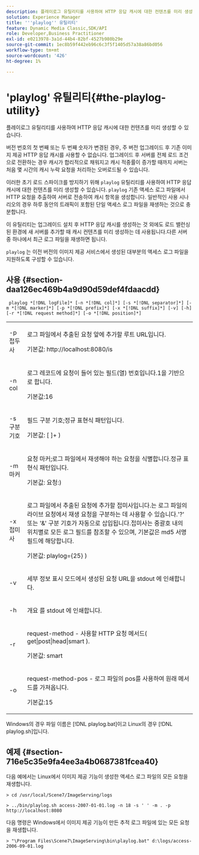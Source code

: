 ```yaml
---
description: 플레이로그 유틸리티를 사용하여 HTTP 응답 캐시에 대한 컨텐츠를 미리 생성할 수 있습니다.
solution: Experience Manager
title: '''playlog'' 유틸리티'
feature: Dynamic Media Classic,SDK/API
role: Developer,Business Practitioner
exl-id: e0213978-3a1d-44b4-82bf-4527b980b29e
source-git-commit: 1ec8b59f442eb96c6c3f5f1405d57a38a86bd056
workflow-type: tm+mt
source-wordcount: '426'
ht-degree: 1%

---
```


# &#39;playlog&#39; 유틸리티{#the-playlog-utility}

플레이로그 유틸리티를 사용하여 HTTP 응답 캐시에 대한 컨텐츠를 미리 생성할 수 있습니다.

버전 번호의 첫 번째 또는 두 번째 숫자가 변경된 경우, 주 버전 업그레이드 후 기존 이미지 제공 HTTP 응답 캐시를 사용할 수 없습니다. 업그레이드 후 서버를 전체 로드 조건으로 전환하는 경우 캐시가 합리적으로 채워지고 캐시 적중률이 증가할 때까지 서버는 처음 몇 시간의 캐시 누락 요청을 처리하는 오버로드될 수 있습니다.

이러한 초기 로드 스파이크를 방지하기 위해 `playlog` 유틸리티를 사용하여 HTTP 응답 캐시에 대한 컨텐츠를 미리 생성할 수 있습니다. `playlog` 기존 액세스 로그 파일에서 HTTP 요청을 추출하여 서버로 전송하여 캐시 항목을 생성합니다. 일반적인 사용 시나리오의 경우 하루 동안의 트래픽이 포함된 단일 액세스 로그 파일을 재생하는 것으로 충분합니다.

이 유틸리티는 업그레이드 설치 후 HTTP 응답 캐시를 생성하는 것 외에도 로드 밸런싱된 환경에 새 서버를 추가할 때 캐시 컨텐츠를 미리 생성하는 데 사용됩니다.다른 서버 중 하나에서 최근 로그 파일을 재생하면 됩니다.

`playlog` 는 이전 버전의 이미지 제공 서비스에서 생성된 대부분의 액세스 로그 파일을 지원하도록 구성할 수 있습니다.

## 사용 {#section-daa126ec469b4a9d90d59def4fdaacdd}

` playlog *[!DNL logFile]* [-n *[!DNL col]*] [-s *[!DNL separator]*] [-m *[!DNL marker]*] [-p *[!DNL prefix]*] [-x *[!DNL suffix]*] [-v] [-h] [-r *[!DNL request method]*] [-o *[!DNL position]*]`

<table id="simpletable_39B9638BCB0F4244B5155C958C044C31"> 
 <tr class="strow"> 
  <td class="stentry"> <p> <span class="codeph"> -p  <span class="varname"> 접두사  </span> </span> </p> </td> 
  <td class="stentry"> <p>로그 파일에서 추출된 요청 앞에 추가할 루트 URL입니다. </p> <p>기본값:<span class="filepath"> http://localhost:8080/is </span> </p> </td> 
 </tr> 
 <tr class="strow"> 
  <td class="stentry"> <p> <span class="codeph"> -n  <span class="varname"> col  </span> </span> </p> </td> 
  <td class="stentry"> <p>로그 레코드에 요청이 들어 있는 필드(열) 번호입니다.1을 기반으로 합니다. </p> <p>기본값:16 </p> </td> 
 </tr> 
 <tr class="strow"> 
  <td class="stentry"> <p> <span class="codeph"> -s  <span class="varname"> 구분 기호  </span> </span> </p> </td> 
  <td class="stentry"> <p>필드 구분 기호;정규 표현식 패턴입니다. </p> <p>기본값: <span class="codeph"> [ ]+ </span>) </p> </td> 
 </tr> 
 <tr class="strow"> 
  <td class="stentry"> <p> <span class="codeph"> -m  <span class="varname"> 마커  </span> </span> </p> </td> 
  <td class="stentry"> <p>요청 마커;로그 파일에서 재생해야 하는 요청을 식별합니다.정규 표현식 패턴입니다. </p> <p>기본값:<span class="codeph"> 요청:</span>) </p> </td> 
 </tr> 
 <tr class="strow"> 
  <td class="stentry"> <p> <span class="codeph"> -x  <span class="varname"> 접미사  </span> </span> </p> </td> 
  <td class="stentry"> <p>로그 파일에서 추출된 요청에 추가할 접미사입니다.는 로그 파일의 라이브 요청에서 재생 요청을 구분하는 데 사용할 수 있습니다.'?' 또는 '&amp;' 구분 기호가 자동으로 삽입됩니다.접미사는 중괄호 내의 위치별로 모든 로그 필드를 참조할 수 있으며, 기본값은 md5 서명 필드에 해당합니다. </p> <p>기본값:<span class="codeph"> playlog={25} </span>) </p> </td> 
 </tr> 
 <tr class="strow"> 
  <td class="stentry"> <p> <span class="codeph"> -v </span> </p> </td> 
  <td class="stentry"> <p>세부 정보 표시 모드에서 생성된 요청 URL을 <span class="codeph"> stdout </span>에 인쇄합니다. </p> </td> 
 </tr> 
 <tr class="strow"> 
  <td class="stentry"> <p> <span class="codeph"> -h </span> </p> </td> 
  <td class="stentry"> <p>개요 를 <span class="codeph"> stdout </span>에 인쇄합니다. </p> </td> 
 </tr> 
 <tr class="strow"> 
  <td class="stentry"> <p> <span class="codeph"> -r </span> </p> </td> 
  <td class="stentry"> <p>request-method - 사용할 HTTP 요청 메서드( <span class="codeph"> get|post|head|smart </span>). </p> <p>기본값:<span class="codeph"> smart </span> </p> </td> 
 </tr> 
 <tr class="strow"> 
  <td class="stentry"> <p> <span class="codeph"> -o </span> </p> </td> 
  <td class="stentry"> <p>request-method-pos - 로그 파일의 pos를 사용하여 원래 메서드를 가져옵니다. </p> <p>기본값:15 </p> </td> 
 </tr> 
</table>

Windows의 경우 파일 이름은 [!DNL playlog.bat]이고 Linux의 경우 [!DNL playlog.sh]입니다.

## 예제 {#section-716e5c35e9fa4ee3a4b0687381fcea40}

다음 예에서는 Linux에서 이미지 제공 기능이 생성한 액세스 로그 파일의 모든 요청을 재생합니다.

`> cd /usr/local/Scene7/ImageServing/logs`

`> ../bin/playlog.sh access-2007-01-01.log -n 18 -s ' ' -m . -p http://localhost:8080`

다음 명령은 Windows에서 이미지 제공 기능이 만든 추적 로그 파일에 있는 모든 요청을 재생합니다.

`> "\Program Files\Scene7\ImageServing\bin\playlog.bat" d:\logs/access-2006-09-01.log`
